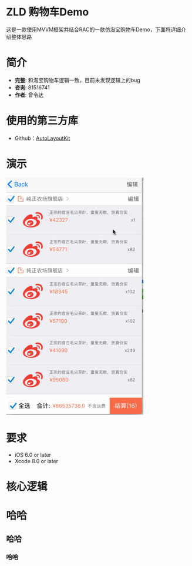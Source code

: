 ZLD 购物车Demo
==============
这是一款使用MVVM框架并结合RAC的一款仿淘宝购物车Demo，下面将详细介绍整体思路

简介
==============
- **完整**: 和淘宝购物车逻辑一致，目前未发现逻辑上的bug
- **咨询**: 81516741
- **作者**: 曾令达

使用的第三方库
==============
* Github：[AutoLayoutKit](https://github.com/ReactiveCocoa/ReactiveCocoa)</br>

演示
==============
<img src = "https://github.com/81516741/RAC_Demo/blob/master/demo_show.gif">

要求
==============
* iOS 6.0 or later
* Xcode 8.0 or later

核心逻辑
==============
# 哈哈
## 哈哈
### 哈哈

